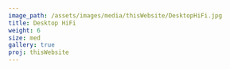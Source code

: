 ```yaml
---
image_path: /assets/images/media/thisWebsite/DesktopHiFi.jpg
title: Desktop HiFi
weight: 6
size: med
gallery: true
proj: thisWebsite
---
```

